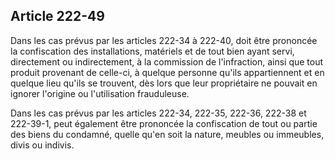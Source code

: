 Article 222-49
----
Dans les cas prévus par les articles 222-34 à 222-40, doit être prononcée la
confiscation des installations, matériels et de tout bien ayant servi,
directement ou indirectement, à la commission de l'infraction, ainsi que tout
produit provenant de celle-ci, à quelque personne qu'ils appartiennent et en
quelque lieu qu'ils se trouvent, dès lors que leur propriétaire ne pouvait en
ignorer l'origine ou l'utilisation frauduleuse.

Dans les cas prévus par les articles 222-34, 222-35, 222-36, 222-38 et 222-39-1,
peut également être prononcée la confiscation de tout ou partie des biens du
condamné, quelle qu'en soit la nature, meubles ou immeubles, divis ou indivis.
